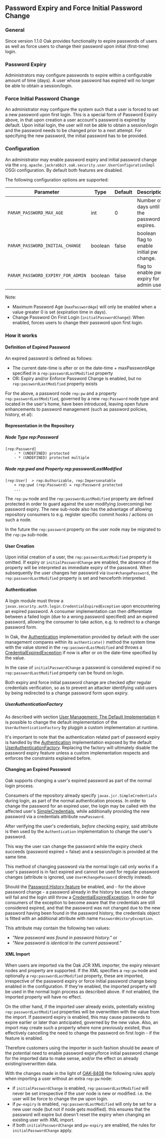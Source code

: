 <!--
   Licensed to the Apache Software Foundation (ASF) under one or more
   contributor license agreements.  See the NOTICE file distributed with
   this work for additional information regarding copyright ownership.
   The ASF licenses this file to You under the Apache License, Version 2.0
   (the "License"); you may not use this file except in compliance with
   the License.  You may obtain a copy of the License at

       http://www.apache.org/licenses/LICENSE-2.0

   Unless required by applicable law or agreed to in writing, software
   distributed under the License is distributed on an "AS IS" BASIS,
   WITHOUT WARRANTIES OR CONDITIONS OF ANY KIND, either express or implied.
   See the License for the specific language governing permissions and
   limitations under the License.
-->

Password Expiry and Force Initial Password Change
--------------------------------------------------------------------------------

### General

Since version 1.1.0 Oak provides functionality to expire passwords of users as 
well as force users to change their password upon initial (first-time) login.

### Password Expiry

Administrators may configure passwords to expire within a configurable 
amount of time (days). A user whose password has expired will no longer
be able to obtain a session/login.

### Force Initial Password Change

An administrator may configure the system such that a user is forced to
set a new password upon first login. This is a special form of Password 
Expiry above, in that upon creation a user account's password 
is expired by default. Upon initial login, the user will not be able
to obtain a session/login and the password needs to be changed prior
to a next attempt. For specifying the new password, the initial password 
has to be provided.

<a name="configuration"></a>
### Configuration

An administrator may enable password expiry and initial password change 
via the `org.apache.jackrabbit.oak.security.user.UserConfigurationImpl`
OSGi configuration. By default both features are disabled.

The following configuration options are supported:

| Parameter                         | Type    | Default  | Description                                |
|-----------------------------------|---------|----------|--------------------------------------------|
| `PARAM_PASSWORD_MAX_AGE`          | int     | 0        | Number of days until the password expires. |
| `PARAM_PASSWORD_INITIAL_CHANGE`   | boolean | false    | boolean flag to enable initial pw change.  |
| `PARAM_PASSWORD_EXPIRY_FOR_ADMIN` | boolean | false    | flag to enable pw expiry for admin user.   |

Note:

- Maximum Password Age (`maxPasswordAge`) will only be enabled when a value greater 0 is set (expiration time in days).
- Change Password On First Login (`initialPasswordChange`): When enabled, forces users to change their password upon first login.

<a name="how"></a>
### How it works

#### Definition of Expired Password

An expired password is defined as follows:

- The current date-time is after or on the date-time + maxPasswordAge 
  specified in a `rep:passwordLastModified` property
- OR: Expiry and/or Enforce Password Change is enabled, but no
  `rep:passwordLastModified` property exists

For the above, a password node `rep:pw` and a property `rep:passwordLastModified`,
governed by a new `rep:Password` node type and located in the user's home, have 
been introduced, leaving open future enhancements to password management 
(such as password policies, history, et al):

#### Representation in the Repository

##### Node Type rep:Password

    [rep:Password]
        - * (UNDEFINED) protected
        - * (UNDEFINED) protected multiple

##### Node rep:pwd and Property rep:passwordLastModified

    [rep:User]  > rep:Authorizable, rep:Impersonatable
        + rep:pwd (rep:Password) = rep:Password protected
        ...
        
The `rep:pw` node and the `rep:passwordLastModified` property are defined
protected in order to guard against the user modifying (overcoming) her 
password expiry. The new sub-node also has the advantage of allowing repository 
consumers to e.g. register specific commit hooks / actions on such a node.

In the future the `rep:password` property on the user node may be migrated 
to the `rep:pw` sub-node.

#### User Creation

Upon initial creation of a user, the `rep:passwordLastModified` property is
omitted. If expiry or `initialPasswordChange` are enabled, the absence of the
property will be interpreted as immediate expiry of the password. When
subsequently the user changes her password via `User#changePassword`, the
`rep:passwordLastModified` property is set and henceforth interpreted.

#### Authentication 

A login module must throw a `javax.security.auth.login.CredentialExpiredException`
upon encountering an expired password. A consumer implementation can then 
differentiate between a failed login (due to a wrong password specified) and an
expired password, allowing the consumer to take action, e.g. to redirect to a
change password form.

In Oak, the [Authentication] implementation provided by default with the user
management compares within its `authenticate()` method the system time with the value
stored in the `rep:passwordLastModified` and throws a [CredentialExpiredException]
if now is after or on the date-time specified by the value.

In the case of `initialPasswordChange` a password is considered expired if no
`rep:passwordLastModified` property can be found on login.

Both expiry and force initial password change are checked *after* regular 
credentials verification, so as to prevent an attacker identifying valid users
by being redirected to a change password form upon expiry.

##### UserAuthenticationFactory

As described with section [User Management: The Default Implementation](default.html#pluggability) 
it is possible to change the default implementation of the `UserAuthenticationFactory`
by pluggin a custom implementation at runtime.

It's important to note that the authentication related part of password expiry is 
handled by the [Authentication] implementation exposed by the default [UserAuthenticationFactory]. 
Replacing the factory will ultimately disable the password expiry feature
unless a custom implementation respects and enforces the constraints explained
before.

#### Changing an Expired Password

Oak supports changing a user's expired password as part of the normal login
process.

Consumers of the repository already specify `javax.jcr.SimpleCredentials` during
login, as part of the normal authentication process. In order to change the
password for an expired user, the login may be called with the affected user's
[SimpleCredentials], while additionally providing the new password
via a credentials attribute `newPassword`.

After verifying the user's credentials, *before* checking expiry, said attribute
is then used by the `Authentication` implementation to change the user's password.

This way the user can change the password while the expiry check succeeds
(password expired = false) and a session/login is provided at the same time.

This method of changing password via the normal login call only works if a
user's password is in fact expired and cannot be used for regular password
changes (attribute is ignored, use `User#changePassword` directly instead).

Should the [Password History feature](history.html) be enabled, and - for the
above password change - a password already in the history be used, the change
will fail and the login still throw a [CredentialExpiredException]. In order
for consumers of the exception to become aware that the credentials are
still considered expired, and that the password was not changed due to the 
new password having been found in the password history, the credentials object
is fitted with an additional attribute with name `PasswordHistoryException`.

This attribute may contain the following two values:

- _"New password was found in password history."_ or 
- _"New password is identical to the current password."_

#### XML Import

When users are imported via the Oak JCR XML importer, the expiry relevant
nodes and property are supported. If the XML specifies a `rep:pw` node and
optionally a `rep:passwordLastModified` property, these are imported, irrespective
of the password expiry or force initial password change being enabled in the
configuration. If they're enabled, the imported property will be used in the
normal login process as described above. If not enabled, the imported property
will have no effect.

On the other hand, if the imported user already exists, potentially existing 
`rep:passwordLastModified` properties will be overwritten with the value from
the import. If password expiry is enabled, this may cause passwords to expire
earlier or later than anticipated, governed by the new value. Also, an import
may create such a property where none previously existed, thus effectively
cancelling the need to change the password on first login - if the feature
is enabled.

Therefore customers using the importer in such fashion should be aware of the
potential need to enable password expiry/force initial password change for the
imported data to make sense, and/or the effect on already existing/overwritten
data.

With the changes made in the light of [OAK-8408](https://issues.apache.org/jira/browse/OAK-8408) 
the following rules apply when importing a user without an extra `rep:pw` node:

- if `initialPasswordChange` is enabled, `rep:passwordLastModified` will never be set irrespective if the user node is 
  new or modified. i.e. the user will be force to change the pw upon login.
- if `pw-expiry` is enabled, `rep:passwordLastModified` will only be set for a new user node (but not if node gets modified).
  this ensures that the password will expire but doesn't reset the expiry when changing an existing user with XML import.
- if both `initialPasswordChange` and `pw-expiry` are enabled, the rules for `initialPasswordChange` apply.

<!-- hidden references -->
[SimpleCredentials]: https://s.apache.org/jcr-2.0-javadoc/javax/jcr/SimpleCredentials.html
[CredentialExpiredException]: https://docs.oracle.com/javase/7/docs/api/javax/security/auth/login/CredentialExpiredException.html
[UserAuthenticationFactory]: /oak/docs/apidocs/org/apache/jackrabbit/oak/spi/security/user/UserAuthenticationFactory.html
[Authentication]: /oak/docs/apidocs/org/apache/jackrabbit/oak/spi/security/authentication/Authentication.html
